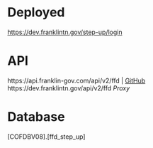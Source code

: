 <h1>Deployed</h1>
<a href="https://dev.franklintn.gov/step-up/login" target="_blank">https://dev.franklintn.gov/step-up/login</a>

<h1>API</h1>
https://api.franklin-gov.com/api/v2/ffd | <a href="https://github.com/City-of-Franklin-IT/ffd-api-ts" target="_blank">GitHub</a><br>
https://dev.franklintn.gov/api/v2/ffd <em>Proxy</em>

<h1>Database</h1>
[COFDBV08].[ffd_step_up]
